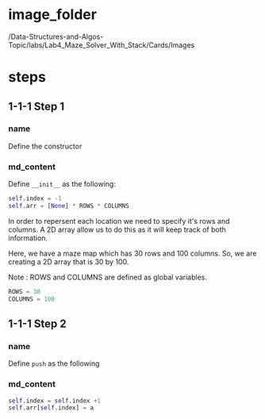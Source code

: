 # image_folder
/Data-Structures-and-Algos-Topic/labs/Lab4_Maze_Solver_With_Stack/Cards/Images

# steps

## 1-1-1 Step 1

### name
Define the constructor

### md_content

Define `__init__` as the following:

```python
self.index = -1
self.arr = [None] * ROWS * COLUMNS
```

In order to repersent each location we need to specify it's rows and columns. A 2D array allow us to do this as it will keep track of both information.

Here, we have a maze map which has 30 rows and 100 columns. So, we are creating  a 2D array that is 30 by 100.

Note : ROWS and COLUMNS are defined as global variables.

```python
ROWS = 30
COLUMNS = 100
```

## 1-1-1 Step 2

### name
Define `push` as the following

### md_content

```python
self.index = self.index +1
self.arr[self.index] = a
```



